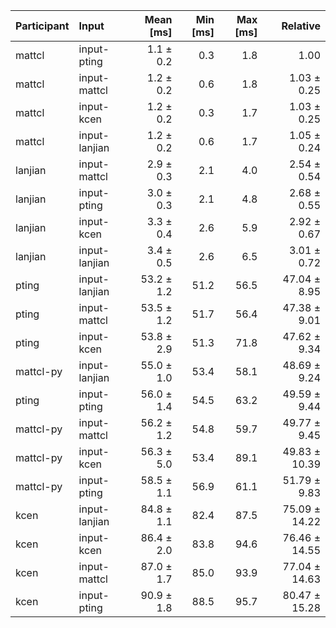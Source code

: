 | Participant | Input | Mean [ms] | Min [ms] | Max [ms] | Relative |
|:---|:---|---:|---:|---:|---:|
| mattcl | input-pting | 1.1 ± 0.2 | 0.3 | 1.8 | 1.00 |
| mattcl | input-mattcl | 1.2 ± 0.2 | 0.6 | 1.8 | 1.03 ± 0.25 |
| mattcl | input-kcen | 1.2 ± 0.2 | 0.3 | 1.7 | 1.03 ± 0.25 |
| mattcl | input-lanjian | 1.2 ± 0.2 | 0.6 | 1.7 | 1.05 ± 0.24 |
| lanjian | input-mattcl | 2.9 ± 0.3 | 2.1 | 4.0 | 2.54 ± 0.54 |
| lanjian | input-pting | 3.0 ± 0.3 | 2.1 | 4.8 | 2.68 ± 0.55 |
| lanjian | input-kcen | 3.3 ± 0.4 | 2.6 | 5.9 | 2.92 ± 0.67 |
| lanjian | input-lanjian | 3.4 ± 0.5 | 2.6 | 6.5 | 3.01 ± 0.72 |
| pting | input-lanjian | 53.2 ± 1.2 | 51.2 | 56.5 | 47.04 ± 8.95 |
| pting | input-mattcl | 53.5 ± 1.2 | 51.7 | 56.4 | 47.38 ± 9.01 |
| pting | input-kcen | 53.8 ± 2.9 | 51.3 | 71.8 | 47.62 ± 9.34 |
| mattcl-py | input-lanjian | 55.0 ± 1.0 | 53.4 | 58.1 | 48.69 ± 9.24 |
| pting | input-pting | 56.0 ± 1.4 | 54.5 | 63.2 | 49.59 ± 9.44 |
| mattcl-py | input-mattcl | 56.2 ± 1.2 | 54.8 | 59.7 | 49.77 ± 9.45 |
| mattcl-py | input-kcen | 56.3 ± 5.0 | 53.4 | 89.1 | 49.83 ± 10.39 |
| mattcl-py | input-pting | 58.5 ± 1.1 | 56.9 | 61.1 | 51.79 ± 9.83 |
| kcen | input-lanjian | 84.8 ± 1.1 | 82.4 | 87.5 | 75.09 ± 14.22 |
| kcen | input-kcen | 86.4 ± 2.0 | 83.8 | 94.6 | 76.46 ± 14.55 |
| kcen | input-mattcl | 87.0 ± 1.7 | 85.0 | 93.9 | 77.04 ± 14.63 |
| kcen | input-pting | 90.9 ± 1.8 | 88.5 | 95.7 | 80.47 ± 15.28 |
